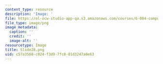 ```yaml
---
content_type: resource
description: 'Image: '
file: https://ol-ocw-studio-app-qa.s3.amazonaws.com/courses/6-004-computation-structures-spring-2017/c57a3560c024f3d97fc001d3247a0e63_Slide28.png
file_type: image/png
image_metadata:
  caption: ''
  credit: ''
  image-alt: ''
resourcetype: Image
title: Slide28.png
uid: c57a3560-c024-f3d9-7fc0-01d3247a0e63
---
```

